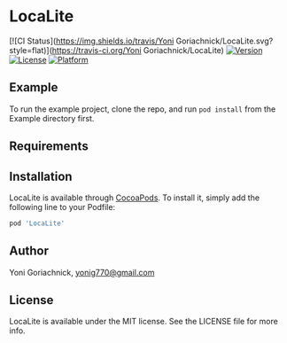 # LocaLite

[![CI Status](https://img.shields.io/travis/Yoni Goriachnick/LocaLite.svg?style=flat)](https://travis-ci.org/Yoni Goriachnick/LocaLite)
[![Version](https://img.shields.io/cocoapods/v/LocaLite.svg?style=flat)](https://cocoapods.org/pods/LocaLite)
[![License](https://img.shields.io/cocoapods/l/LocaLite.svg?style=flat)](https://cocoapods.org/pods/LocaLite)
[![Platform](https://img.shields.io/cocoapods/p/LocaLite.svg?style=flat)](https://cocoapods.org/pods/LocaLite)

## Example

To run the example project, clone the repo, and run `pod install` from the Example directory first.

## Requirements

## Installation

LocaLite is available through [CocoaPods](https://cocoapods.org). To install
it, simply add the following line to your Podfile:

```ruby
pod 'LocaLite'
```

## Author

Yoni Goriachnick, yonig770@gmail.com

## License

LocaLite is available under the MIT license. See the LICENSE file for more info.
